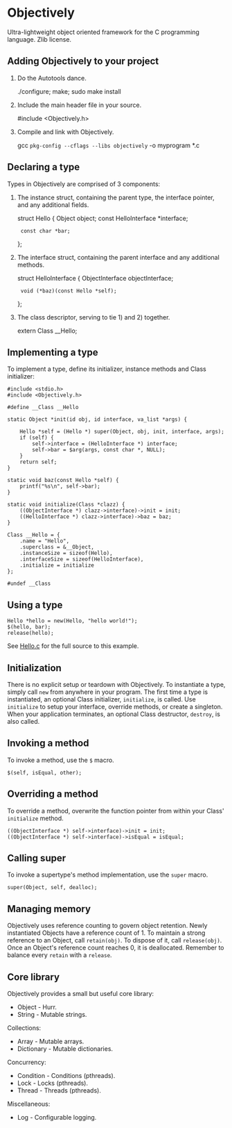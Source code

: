 Objectively
===
Ultra-lightweight object oriented framework for the C programming language. Zlib license.

Adding Objectively to your project
---

1) Do the Autotools dance.

    ./configure; make; sudo make install

2) Include the main header file in your source.

    #include <Objectively.h>

3) Compile and link with Objectively.

    gcc `pkg-config --cflags --libs objectively` -o myprogram *.c

Declaring a type
---

Types in Objectively are comprised of 3 components:

1) The instance struct, containing the parent type, the interface pointer, and any additional fields.

    struct Hello {
        Object object;
        const HelloInterface *interface;
        
        const char *bar;
    };
    
2) The interface struct, containing the parent interface and any additional methods.

    struct HelloInterface {
        ObjectInterface objectInterface;

        void (*baz)(const Hello *self);
    };

3) The class descriptor, serving to tie 1) and 2) together.

    extern Class __Hello;

Implementing a type
---

To implement a type, define its initializer, instance methods and Class initializer:

    #include <stdio.h>
    #include <Objectively.h>
    
    #define __Class __Hello
        
    static Object *init(id obj, id interface, va_list *args) {

        Hello *self = (Hello *) super(Object, obj, init, interface, args);
        if (self) {
            self->interface = (HelloInterface *) interface;
            self->bar = $arg(args, const char *, NULL);
        }
        return self;
    }
            
    static void baz(const Hello *self) {
        printf("%s\n", self->bar);
    }
        
    static void initialize(Class *clazz) {
        ((ObjectInterface *) clazz->interface)->init = init;
        ((HelloInterface *) clazz->interface)->baz = baz;
    }

    Class __Hello = {
        .name = "Hello",
        .superclass = &__Object,
        .instanceSize = sizeof(Hello),
        .interfaceSize = sizeof(HelloInterface),
        .initialize = initialize
    };
    
    #undef __Class

Using a type
---

    Hello *hello = new(Hello, "hello world!");
    $(hello, bar);
    release(hello);


See [Hello.c](Tests/Objectively/Hello.c) for the full source to this example.

Initialization
---
There is no explicit setup or teardown with Objectively. To instantiate a type, simply call `new` from anywhere in your program. The first time a type is instantiated, an optional Class initializer, `initialize`, is called. Use `initialize` to setup your interface, override methods, or create a singleton. When your application terminates, an optional Class destructor, `destroy`, is also called.

Invoking a method
---
To invoke a method, use the `$` macro.

    $(self, isEqual, other);

Overriding a method
---
To override a method, overwrite the function pointer from within your Class' `initialize` method.

    ((ObjectInterface *) self->interface)->init = init;
    ((ObjectInterface *) self->interface)->isEqual = isEqual;

Calling super
---
To invoke a supertype's method implementation, use the `super` macro.

    super(Object, self, dealloc);
    
Managing memory
---
Objectively uses reference counting to govern object retention. Newly instantiated Objects have a reference count of 1. To maintain a strong reference to an Object, call `retain(obj)`. To dispose of it, call `release(obj)`. Once an Object's reference count reaches 0, it is deallocated. Remember to balance every `retain` with a `release`.

Core library
---
Objectively provides a small but useful core library:

 * Object - Hurr.
 * String - Mutable strings.

Collections:

 * Array - Mutable arrays.
 * Dictionary - Mutable dictionaries.

Concurrency:

 * Condition - Conditions (pthreads).
 * Lock - Locks (pthreads).
 * Thread - Threads (pthreads).

Miscellaneous:
 * Log - Configurable logging.
